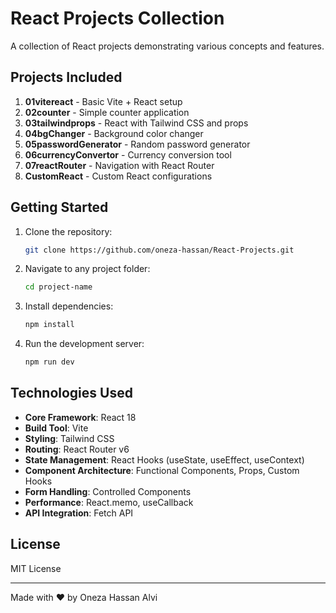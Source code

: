 
# React Projects Collection

A collection of React projects demonstrating various concepts and features.

## Projects Included

1. **01vitereact** - Basic Vite + React setup
2. **02counter** - Simple counter application
3. **03tailwindprops** - React with Tailwind CSS and props
4. **04bgChanger** - Background color changer
5. **05passwordGenerator** - Random password generator
6. **06currencyConvertor** - Currency conversion tool
7. **07reactRouter** - Navigation with React Router
8. **CustomReact** - Custom React configurations

## Getting Started

1. Clone the repository:
   ```bash
   git clone https://github.com/oneza-hassan/React-Projects.git
   ```
2. Navigate to any project folder:
   ```bash
   cd project-name
   ```
3. Install dependencies:
   ```bash
   npm install
   ```
4. Run the development server:
   ```bash
   npm run dev
   ```

## Technologies Used

- **Core Framework**: React 18
- **Build Tool**: Vite
- **Styling**: Tailwind CSS
- **Routing**: React Router v6
- **State Management**: React Hooks (useState, useEffect, useContext)
- **Component Architecture**: Functional Components, Props, Custom Hooks
- **Form Handling**: Controlled Components
- **Performance**: React.memo, useCallback
- **API Integration**: Fetch API

## License

MIT License

---

Made with ❤️ by Oneza Hassan Alvi
```
